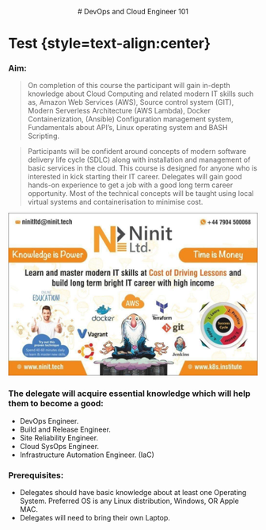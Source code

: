 <p style="text-align: center;"># DevOps and Cloud Engineer 101 </p>

# Test {style=text-align:center} 
### Aim:
> On completion of this course the participant will gain in-depth knowledge about Cloud Computing and related modern IT skills such as, Amazon Web Services (AWS), Source control system (GIT), Modern Serverless Architecture (AWS Lambda), Docker Containerization, (Ansible) Configuration management system, Fundamentals about API’s, Linux operating system and BASH Scripting.

> Participants will be confident around concepts of modern software delivery life cycle (SDLC) along with installation and management of basic services in the cloud. This course is designed for anyone who is interested in kick starting their IT career. Delegates will gain good hands-on experience to get a job with a good long term career opportunity. Most of the technical concepts will be taught using local virtual systems and containerisation to minimise cost.

![Knowledge is power](./DevOps-ninit-banner.png)


### The delegate will acquire essential knowledge which will help them to become a good:
* DevOps Engineer.
* Build and Release Engineer.
* Site Reliability Engineer.
* Cloud SysOps Engineer.
* Infrastructure Automation Engineer. (IaC)

### Prerequisites:
* Delegates should have basic knowledge about at least one Operating
System. Preferred OS is any Linux distribution, Windows, OR Apple MAC.
* Delegates will need to bring their own Laptop.
